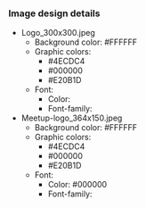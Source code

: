 ### Image design details
- Logo_300x300.jpeg
  - Background color: #FFFFFF
  - Graphic colors:
    - #4ECDC4
    - #000000
    - #E20B1D
  - Font:
    - Color:
    - Font-family:
- Meetup-logo_364x150.jpeg
  - Background color: #FFFFFF
  - Graphic colors:
    - #4ECDC4
    - #000000
    - #E20B1D
  - Font:
    - Color: #000000
    - Font-family:
